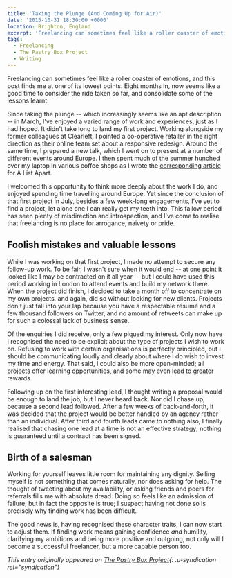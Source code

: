 ```yaml
---
title: 'Taking the Plunge (And Coming Up for Air)'
date: '2015-10-31 18:30:00 +0000'
location: Brighton, England
excerpt: 'Freelancing can sometimes feel like a roller coaster of emotions, and this post finds me at one of its lowest points. Eight months in, now seems like a good time to consider the ride taken so far, and consolidate some of the lessons learnt.'
tags:
  - Freelancing
  - The Pastry Box Project
  - Writing
---
```

Freelancing can sometimes feel like a roller coaster of emotions, and this post finds me at one of its lowest points. Eight months in, now seems like a good time to consider the ride taken so far, and consolidate some of the lessons learnt.

Since taking the plunge -- which increasingly seems like an apt description -- in March, I've enjoyed a varied range of work and experiences, just as I had hoped. It didn't take long to land my first project. Working alongside my former colleagues at Clearleft, I pointed a co-operative retailer in the right direction as their online team set about a responsive redesign. Around the same time, I prepared a new talk, which I went on to present at a number of different events around Europe. I then spent much of the summer hunched over my laptop in various coffee shops as I wrote the [corresponding article][1] for A List Apart.

I welcomed this opportunity to think more deeply about the work I do, and enjoyed spending time travelling around Europe. Yet since the conclusion of that first project in July, besides a few week-long engagements, I've yet to find a project, let alone one I can really get my teeth into. This fallow period has seen plenty of misdirection and introspection, and I've come to realise that freelancing is no place for arrogance, naivety or pride.

## Foolish mistakes and valuable lessons

While I was working on that first project, I made no attempt to secure any follow-up work. To be fair, I wasn't sure when it would end -- at one point it looked like I may be contracted on it all year -- but I could have used this period working in London to attend events and build my network there. When the project did finish, I decided to take a month off to concentrate on my own projects, and again, did so without looking for new clients. Projects don't just fall into your lap because you have a respectable résumé and a few thousand followers on Twitter, and no amount of retweets can make up for such a colossal lack of business sense.

Of the enquiries I did receive, only a few piqued my interest. Only now have I recognised the need to be explicit about the type of projects I wish to work on. Refusing to work with certain organisations is perfectly principled, but I should be communicating loudly and clearly about where I do wish to invest my time and energy. That said, I could also be more open-minded; all projects offer learning opportunities, and some may even lead to greater rewards.

Following up on the first interesting lead, I thought writing a proposal would be enough to land the job, but I never heard back. Nor did I chase up, because a second lead followed. After a few weeks of back-and-forth, it was decided that the project would be better handled by an agency rather than an individual. After third and fourth leads came to nothing also, I finally realised that chasing one lead at a time is not an effective strategy; nothing is guaranteed until a contract has been signed.

## Birth of a salesman

Working for yourself leaves little room for maintaining any dignity. Selling myself is not something that comes naturally, nor does asking for help. The thought of tweeting about my availability, or asking friends and peers for referrals fills me with absolute dread. Doing so feels like an admission of failure, but in fact the opposite is true; I suspect having not done so is precisely why finding work has been difficult.

The good news is, having recognised these character traits, I can now start to adjust them. If finding work means gaining confidence *and* humility, clarifying my ambitions and being more positive and outgoing, not only will I become a successful freelancer, but a more capable person too.

_This entry originally appeared on [The Pastry Box Project][2]{: .u-syndication rel="syndication"}_

[1]: http://alistapart.com/article/thinking-responsively-a-framework-for-future-learning
[2]: https://the-pastry-box-project.net/paul-lloyd/2015-october-29
